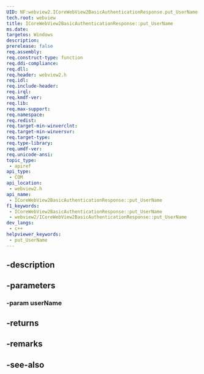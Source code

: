 ```yaml
---
UID: NF:webview2.ICoreWebView2BasicAuthenticationResponse.put_UserName
tech.root: webview
title: ICoreWebView2BasicAuthenticationResponse::put_UserName
ms.date: 
targetos: Windows
description: 
prerelease: false
req.assembly: 
req.construct-type: function
req.ddi-compliance: 
req.dll: 
req.header: webview2.h
req.idl: 
req.include-header: 
req.irql: 
req.kmdf-ver: 
req.lib: 
req.max-support: 
req.namespace: 
req.redist: 
req.target-min-winverclnt: 
req.target-min-winversvr: 
req.target-type: 
req.type-library: 
req.umdf-ver: 
req.unicode-ansi: 
topic_type:
 - apiref
api_type:
 - COM
api_location:
 - webview2.h
api_name:
 - ICoreWebView2BasicAuthenticationResponse::put_UserName
f1_keywords:
 - ICoreWebView2BasicAuthenticationResponse::put_UserName
 - webview2/ICoreWebView2BasicAuthenticationResponse::put_UserName
dev_langs:
 - c++
helpviewer_keywords:
 - put_UserName
---
```


## -description

## -parameters

### -param userName

## -returns

## -remarks

## -see-also

